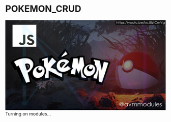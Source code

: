 # POKEMON_CRUD
[![miniatura][miniatura]](https://youtu.be/koJ8ztCrnVg)
Turning on modules...

[miniatura]: https://raw.githubusercontent.com/LuisAlejandroVM/POKEMON_CRUD/main/img/miniatura.png